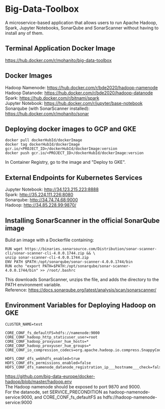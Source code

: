 # Big-Data-Toolbox
A microservice-based application that allows users to run Apache Hadoop, Spark, Jupyter Notebooks, SonarQube and SonarScanner without having to install any of them.

## Terminal Application Docker Image
https://hub.docker.com/r/mohanito/big-data-toolbox

## Docker Images
Hadoop Namenode: https://hub.docker.com/r/bde2020/hadoop-namenode \
Hadoop Datanode: https://hub.docker.com/r/bde2020/hadoop-datanode \
Spark: https://hub.docker.com/r/bitnami/spark \
Jupyter Notebook: https://hub.docker.com/r/jupyter/base-notebook \
Sonarqube (with SonarScanner installed): https://hub.docker.com/r/mohanito/sonar 

## Deploying docker images to GCP and GKE
    docker pull dockerHubId/dockerImage
    docker tag dockerHubId/dockerImage gcr.io/<PROJECT_ID>/dockerHubId/dockerImage:version
    docker push gcr.io/<PROJECT_ID>/dockerHubId/dockerImage:version

In Container Registry, go to the image and "Deploy to GKE".

## External Endpoints for Kubernetes Services
Jupyter Notebook: http://34.123.215.223:8888 \
Spark: http://35.224.111.226:8080 \
Sonarqube: http://34.74.74.68:9000 \
Hadoop: http://34.85.228.99:9870/

## Installing SonarScanner in the official SonarQube image
Build an image with a Dockerfile containing:
```
RUN wget https://binaries.sonarsource.com/Distribution/sonar-scanner-cli/sonar-scanner-cli-4.0.0.1744.zip && \
unzip sonar-scanner-cli-4.0.0.1744.zip
ENV PATH $PATH:/opt/sonarqube/sonar-scanner-4.0.0.1744/bin
RUN echo "export PATH=$PATH:/opt/sonarqube/sonar-scanner-4.0.0.1744/bin" >> /root/.bashrc
```
This downloads SonarScanner, unzips the file, and adds the directory to the PATH environment variable. \
Reference: https://docs.sonarqube.org/latest/analysis/scan/sonarscanner/ 

## Environment Variables for Deploying Hadoop on GKE
```
CLUSTER_NAME=test

CORE_CONF_fs_defaultFS=hdfs://namenode:9000
CORE_CONF_hadoop_http_staticuser_user=root
CORE_CONF_hadoop_proxyuser_hue_hosts=*
CORE_CONF_hadoop_proxyuser_hue_groups=*
CORE_CONF_io_compression_codecs=org.apache.hadoop.io.compress.SnappyCodec

HDFS_CONF_dfs_webhdfs_enabled=true
HDFS_CONF_dfs_permissions_enabled=false
HDFS_CONF_dfs_namenode_datanode_registration_ip___hostname___check=false
```
https://github.com/big-data-europe/docker-hadoop/blob/master/hadoop.env \
The Hadoop namenode should be exposed to port 9870 and 9000. \
For the datanode, set SERVICE_PRECONDITION as hadoop-namenode-service:9000, and CORE_CONF_fs_defaultFS as hdfs://hadoop-namenode-service:9000
